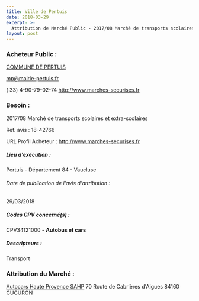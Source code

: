 ```yaml
---
title: Ville de Pertuis
date: 2018-03-29
excerpt: >-
  Attribution de Marché Public - 2017/08 Marché de transports scolaires et extra-scolaires
layout: post
---
```


### Acheteur Public : 
<a href="/acheteur-136/siren-218400893"> COMMUNE DE PERTUIS</a><br/>



mp@mairie-pertuis.fr

( 33) 4-90-79-02-74
http://www.marches-securises.fr
### Besoin :

2017/08 Marché de transports scolaires et extra-scolaires

Ref. avis : 18-42766

URL Profil Acheteur : http://www.marches-securises.fr

##### Lieu d'exécution :

Pertuis - Département 84 - Vaucluse

###### Date de publication de l'avis d'attribution : 
29/03/2018

##### Codes CPV concerné(s) :
CPV34121000 - **Autobus et cars** <br/>

##### Descripteurs :
Transport <br/>

### Attribution du Marché :
<a href="/entreprise-573/siren-612620906"> Autocars Haute Provence SAHP</a>    70 Route de Cabrières d'Aigues 84160 CUCURON <br/>
